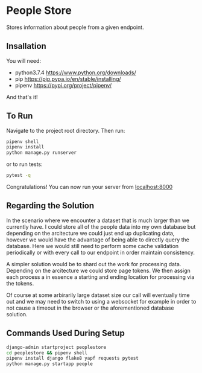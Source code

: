 # People Store

Stores information about people from a given endpoint.

## Insallation

You will need:

* python3.7.4 <https://www.python.org/downloads/>
* pip <https://pip.pypa.io/en/stable/installing/>
* pipenv <https://pypi.org/project/pipenv/>

And that's it!

## To Run

Navigate to the project root directory. Then run:

```bash
pipenv shell
pipenv install
python manage.py runserver
```

or to run tests:

```bash
pytest -q
```

Congratulations! You can now run your server from <localhost:8000>

## Regarding the Solution

In the scenario where we encounter a dataset that is much larger than we currently have.
I could store all of the people data into my own database but depending on the arcitecture we could just end up duplicating data, however we would have the advantage of being able to directly query the database.
Here we would still need to perform some cache validation periodically or with every call to our endpoint in order maintain consistency.

A simpler solution would be to shard out the work for processing data. Depending on the arcitecture we could store page tokens. We then assign each process a in essence a starting and ending location for processing via the tokens.

Of course at some arbirarily large dataset size our call will eventually time out and we may need to switch to using a websocket for example in order to not cause a timeout in the browser or the aforementioned database solution.

## Commands Used During Setup

```bash
django-admin startproject peoplestore
cd peoplestore && pipenv shell
pipenv install django flake8 yapf requests pytest
python manage.py startapp people
```
